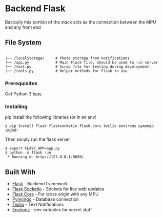 # Backend Flask

Basically this portion of the stack acts as the connection between the MPU and any front end

## File System

```
.
├── /localStorage/     # Photo storage from notifications
├── /app.py            # Main Flask file, should be used to run server
├── /test.py           # Scrap file for testing during development
├── /tools.py          # Helper methods for Flask to use
```

### Prerequisites

Get Python 3 [here](https://www.python.org/download/releases/3.0/)

### Installing

pip install the following libraries (or in an env)

```shell
$ pip install flask flasksocketio flask_cors twilio environs pymongo imghdr
```

Then simply run the flask server

```
$ export FLASK_APP=app.py
$ python -m flask run
 * Running on http://127.0.0.1:5000/
```

## Built With

* [Flask](http://www.dropwizard.io/1.0.2/docs/) - Backend framework
* [Flask Socketio](https://flask-socketio.readthedocs.io/en/latest/) - Sockets for live web updates
* [Flask Cors](https://flask-cors.readthedocs.io/en/latest/) - For cross origin with any MPU
* [Pymongo](https://maven.apache.org/) - Database connection
* [Twilio](https://www.twilio.com/) - Text Notifications
* [Environs](https://pypi.org/project/environs/) - env variables for secret stuff
